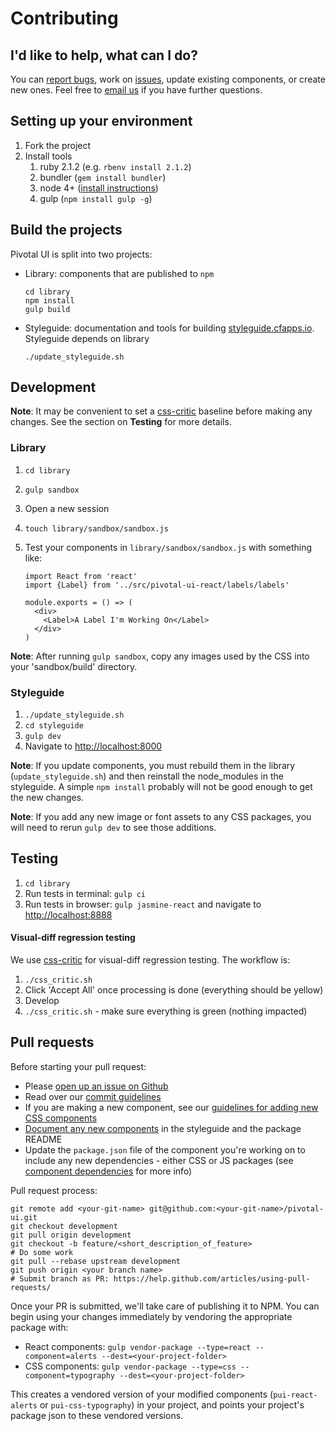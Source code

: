 # Contributing

## I'd like to help, what can I do?

You can [report bugs](#bug-reports), work on [issues](https://github.com/pivotal-cf/pivotal-ui/issues), update existing
components, or create new ones. Feel free to [email us](mailto:pivotal-ui@pivotal.io) if you have further questions.

## Setting up your environment

1. Fork the project
1. Install tools
    1. ruby 2.1.2 (e.g. `rbenv install 2.1.2`)
    1. bundler (`gem install bundler`)
    1. node 4+ ([install instructions](https://nodejs.org/en/))
    1. gulp (`npm install gulp -g`)

## Build the projects

Pivotal UI is split into two projects:

- Library: components that are published to `npm`

    ```
    cd library
    npm install
    gulp build
    ```
- Styleguide: documentation and tools for building [styleguide.cfapps.io](http://styleguide.cfapps.io/). Styleguide
depends on library

    ```
    ./update_styleguide.sh
    ```

## Development

**Note**: It may be convenient to set a [css-critic](https://github.com/cburgmer/csscritic) baseline before
making any changes. See the section on **Testing** for more details.

### Library

1. `cd library`
1. `gulp sandbox`
1. Open a new session
1. `touch library/sandbox/sandbox.js`
1. Test your components in `library/sandbox/sandbox.js` with something like:

    ```
    import React from 'react'
    import {Label} from '../src/pivotal-ui-react/labels/labels'

    module.exports = () => (
      <div>
        <Label>A Label I'm Working On</Label>
      </div>
    )
    ```

**Note**: After running `gulp sandbox`, copy any images used by the CSS into your 'sandbox/build' directory.

### Styleguide

1. `./update_styleguide.sh`
1. `cd styleguide`
1. `gulp dev`
1. Navigate to [http://localhost:8000](http://localhost:8000)

**Note**: If you update components, you must rebuild them in the library (`update_styleguide.sh`)
and then reinstall the node_modules in the styleguide. A simple `npm install` probably will not
be good enough to get the new changes.

**Note**: If you add any new image or font assets to any CSS packages, you will need to rerun `gulp dev` to see those
additions.

## Testing

1. `cd library`
1. Run tests in terminal: `gulp ci`
1. Run tests in browser: `gulp jasmine-react` and navigate to [http://localhost:8888](http://localhost:8888)

#### Visual-diff regression testing

We use [css-critic](https://github.com/cburgmer/csscritic) for visual-diff regression testing. The workflow is:

1. `./css_critic.sh`
1. Click 'Accept All' once processing is done (everything should be yellow)
1. Develop
1. `./css_critic.sh` - make sure everything is green (nothing impacted)

## Pull requests

Before starting your pull request:

- Please [open up an issue on Github](https://github.com/pivotal-cf/pivotal-ui/issues)
- Read over our [commit guidelines](https://github.com/pivotal-cf/pivotal-ui/blob/development/COMMIT_GUIDELINES.md)
- If you are making a new component, see our [guidelines for adding new CSS components](#adding-new-components)
- [Document any new components](#documenting-components) in the styleguide and the package README
- Update the `package.json` file of the component you're working on to include any new dependencies - either CSS
or JS packages (see [component dependencies](#component-dependencies) for more info)

Pull request process:

```
git remote add <your-git-name> git@github.com:<your-git-name>/pivotal-ui.git
git checkout development
git pull origin development
git checkout -b feature/<short_description_of_feature>
# Do some work
git pull --rebase upstream development
git push origin <your branch name>
# Submit branch as PR: https://help.github.com/articles/using-pull-requests/
```

Once your PR is submitted, we'll take care of publishing it to NPM. You can begin using your changes immediately by
vendoring the appropriate package with:

- React components: `gulp vendor-package --type=react --component=alerts --dest=<your-project-folder>`
- CSS components: `gulp vendor-package --type=css --component=typography --dest=<your-project-folder>`

This creates a vendored version of your modified components (`pui-react-alerts` or `pui-css-typography`) in your
project, and points your project's package json to these vendored versions.